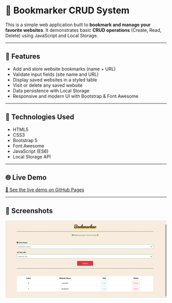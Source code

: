 # 📌 Bookmarker CRUD System

This is a simple web application built to **bookmark and manage your favorite websites**. It demonstrates basic **CRUD operations** (Create, Read, Delete) using JavaScript and Local Storage.

---

## 🚀 Features

- Add and store website bookmarks (name + URL)
- Validate input fields (site name and URL)
- Display saved websites in a styled table
- Visit or delete any saved website
- Data persistence with Local Storage
- Responsive and modern UI with Bootstrap & Font Awesome

---

## 🧰 Technologies Used

- HTML5  
- CSS3  
- Bootstrap 5  
- Font Awesome  
- JavaScript (ES6)  
- Local Storage API  

---

## 🌐 Live Demo

[🔗 See the live demo on GitHub Pages](https://shehabali-dev.github.io/CRUD-SYSTEM/)

---

## 📸 Screenshots

![Bookmarker main page](https://github.com/shehabali-dev/CRUD-SYSTEM/blob/master/picture/screenshot/Screenshot%202025-08-06%20144717.png)



